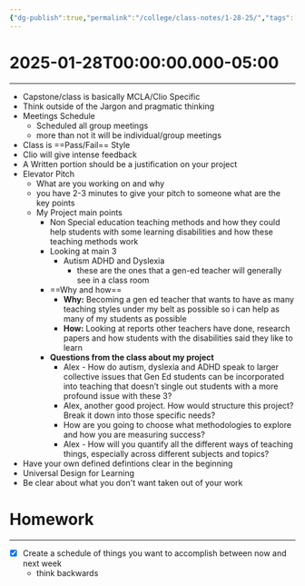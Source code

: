 ```yaml
---
{"dg-publish":true,"permalink":"/college/class-notes/1-28-25/","tags":["fullclass","groupmeeting","class-notes"]}
---
```


# 2025-01-28T00:00:00.000-05:00
---
- Capstone/class is basically MCLA/Clio Specific
- Think outside of the Jargon and pragmatic thinking
- Meetings Schedule
	- Scheduled all group meetings 
	- more than not it will be individual/group meetings 
- Class is ==Pass/Fail== Style
- Clio will give intense feedback 
- A Written portion should be a justification on your project 
- Elevator Pitch
	- What are you working on and why 
	- you have 2-3 minutes to give your pitch to someone what are the key points 
	- My Project main points
		- Non Special education teaching methods and how they could help students with some learning disabilities and how these teaching methods work
		- Looking at main 3
			- Autism ADHD and Dyslexia
				- these are the ones that a gen-ed teacher will generally see in a class room
		- ==Why and how==
			- **Why:** Becoming a gen ed teacher that wants to have as many teaching styles under my belt as possible so i can help as many of my students as possible 
			- **How:** Looking at reports other teachers have done, research papers  and how students with the disabilities said they like to learn
		- **Questions from the class about my project**
			- Alex - How do autism, dyslexia and ADHD speak to larger collective issues that Gen Ed students can be incorporated into teaching that doesn’t single out students with a more profound issue with these 3?
			- Alex, another good project. How would structure this project? Break it down into those specific needs?
			- How are you going to choose what methodologies to explore and how you are measuring success?
			- Alex - How will you quantify all the different ways of teaching things, especially across different subjects and topics?
- Have your own defined defintions clear in the beginning
- Universal Design for Learning
- Be clear about what  you don't want taken out of your work

# Homework
---
- [x] Create a schedule of things you want to accomplish between now and next week
	- think backwards